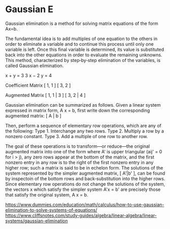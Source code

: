 
# Gaussian E

Gaussian elimination is a method for solving matrix equations of the form Ax=b.

The fundamental idea is to add multiples of one equation to the others in order to eliminate a variable and to continue this process until only one variable is left. Once this final variable is determined, its value is substituted back into the other equations in order to evaluate the remaining unknowns. This method, characterized by step‐by‐step elimination of the variables, is called Gaussian elimination.

x + y = 3
3 x − 2 y = 4

Coefficient Matrix 
[ 1, 1 ]
[ 3, 2 ]

Augmented Matrix
[ 1, 1 | 3 ]
[ 3, 2 | 4 ]

Gaussian elimination can be summarized as follows. Given a linear system expressed in matrix form, A x = b, first write down the corresponding augmented matrix: [ A | b ]

Then, perform a sequence of elementary row operations, which are any of the following:
Type 1. Interchange any two rows.
Type 2. Multiply a row by a nonzero constant.
Type 3. Add a multiple of one row to another row.

The goal of these operations is to transform—or reduce—the original augmented matrix into one of the form where A' is upper triangular (aij' = 0 for i > j), any zero rows appear at the bottom of the matrix, and the first nonzero entry in any row is to the right of the first nonzero entry in any higher row; such a matrix is said to be in echelon form. The solutions of the system represented by the simpler augmented matrix, [ A'|b' ], can be found by inspectoin of the bottom rows and back‐substitution into the higher rows. Since elementary row operations do not change the solutions of the system, the vectors x which satisfy the simpler system A'x = b' are precisely those that satisfy the original system, A x = b. 



https://www.dummies.com/education/math/calculus/how-to-use-gaussian-elimination-to-solve-systems-of-equations/
https://www.cliffsnotes.com/study-guides/algebra/linear-algebra/linear-systems/gaussian-elimination